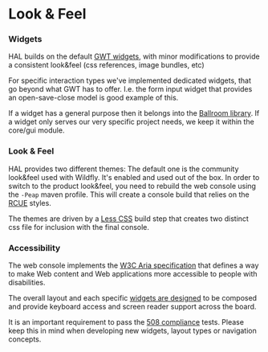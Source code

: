 # Look &amp; Feel 

### Widgets

HAL builds on the default [GWT widgets][1], with minor modifications to provide a consistent look&amp;feel (css references, image bundles, etc)

For specific interaction types we've implemented dedicated widgets, that go beyond what GWT has to offer. I.e. the form input widget that provides an open-save-close model is good example of this.

If a widget has a general purpose then it belongs into the [Ballroom library][2]. If a widget only serves our very specific project needs, we keep it within the core/gui module.

### Look &amp; Feel

HAL provides two different themes: The default one is the community look&amp;feel used with Wildfly. It's enabled and used out of the box. In order to switch to the product look&amp;feel, you need to rebuild the web console using the `-Peap` maven profile. This will create a console build that relies on the [RCUE][3] styles.

The themes are driven by a [Less CSS][4] build step that creates two distinct css file for inclusion with the final console.

### Accessibility

The web console implements the [W3C Aria specification][5] that defines a way to make Web content and Web applications more accessible to people with disabilities.

The overall layout and each specific [widgets are designed][6] to be composed and provide keyboard access and screen reader support across the board.

It is an important requirement to pass the [508 compliance][7] tests. Please keep this in mind when developing new widgets, layout types or navigation concepts.

[1]: http://www.gwtproject.org/doc/latest/RefWidgetGallery.html
[2]: https://github.com/hal/ballroom
[3]: http://uxd-rcue.rhcloud.com
[4]: http://lesscss.org
[5]: http://www.w3.org/WAI/intro/aria
[6]: http://www.w3.org/TR/wai-aria-practices/
[7]: https://www.section508.gov
  